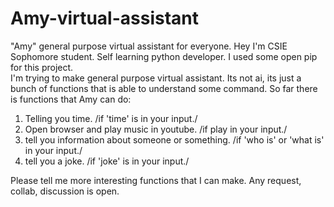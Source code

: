 # Amy-virtual-assistant
"Amy" general purpose virtual assistant for everyone. 
Hey I'm CSIE Sophomore student. 
Self learning python developer. I used some open pip for this project.  
I'm trying to make general purpose virtual assistant. Its not ai, its just a bunch of functions that is able to understand some command. 
So far there is functions that Amy can do: 
1. Telling you time. /if 'time' is in your input./
2. Open browser and play music in youtube. /if play in your input./
3. tell you information about someone or something. /if 'who is' or 'what is' in your input./
4. tell you a joke. /if 'joke' is in your input./

Please tell me more interesting functions that I can make. 
Any request, collab, discussion is open. 
